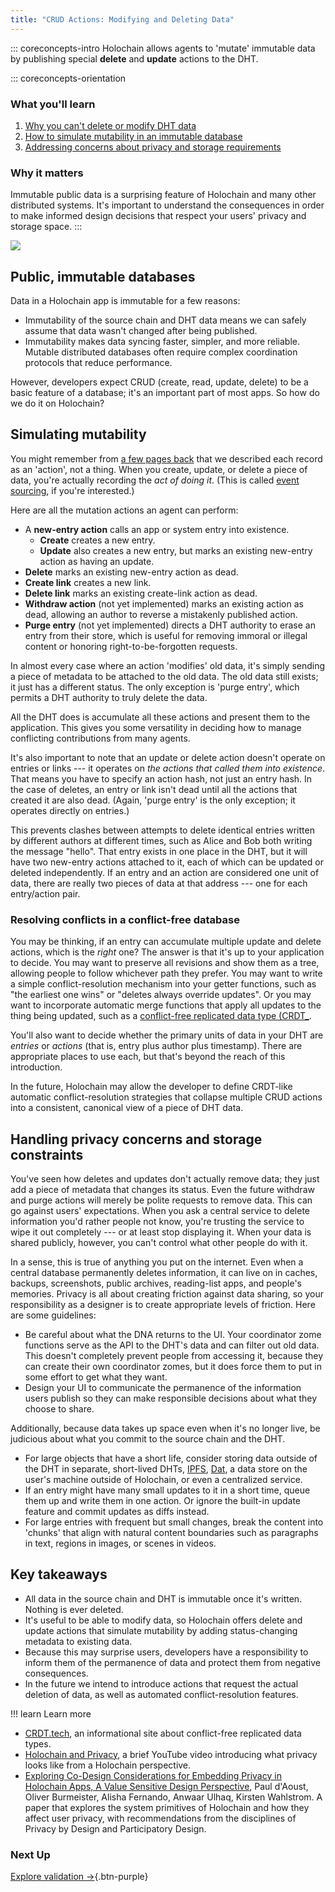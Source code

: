 ```yaml
---
title: "CRUD Actions: Modifying and Deleting Data"
---
```


::: coreconcepts-intro
Holochain allows agents to 'mutate' immutable data by publishing special **delete** and **update** actions to the DHT.


::: coreconcepts-orientation
### <i class="fas fa-thunderstorm"></i> What you'll learn

1. [Why you can't delete or modify DHT data](#public-immutable-databases)
2. [How to simulate mutability in an immutable database](#simulating-mutability)
3. [Addressing concerns about privacy and storage requirements](#handling-privacy-concerns-and-storage-constraints)

### <i class="far fa-atom"></i> Why it matters

Immutable public data is a surprising feature of Holochain and many other distributed systems. It's important to understand the consequences in order to make informed design decisions that respect your users' privacy and storage space.
:::

![](/assets/img/concepts/6.1-crud.png)

## Public, immutable databases

Data in a Holochain app is immutable for a few reasons:

* Immutability of the source chain and DHT data means we can safely assume that data wasn't changed after being published.
* Immutability makes data syncing faster, simpler, and more reliable. Mutable distributed databases often require complex coordination protocols that reduce performance.

However, developers expect CRUD (create, read, update, delete) to be a basic feature of a database; it's an important part of most apps. So how do we do it on Holochain?

## Simulating mutability

You might remember from [a few pages back](../3_source_chain/) that we described each record as an 'action', not a thing. When you create, update, or delete a piece of data, you're actually recording the _act of doing it_. (This is called [event sourcing](https://martinfowler.com/eaaDev/EventSourcing.html), if you're interested.)

Here are all the mutation actions an agent can perform:

* A **new-entry action** calls an app or system entry into existence.
    * **Create** creates a new entry.
    * **Update** also creates a new entry, but marks an existing new-entry action as having an update.
* **Delete** marks an existing new-entry action as dead.
* **Create link** creates a new link.
* **Delete link** marks an existing create-link action as dead.
* **Withdraw action** (not yet implemented) marks an existing action as dead, allowing an author to reverse a mistakenly published action.
* **Purge entry** (not yet implemented) directs a DHT authority to erase an entry from their store, which is useful for removing immoral or illegal content or honoring right-to-be-forgotten requests.

In almost every case where an action 'modifies' old data, it's simply sending a piece of metadata to be attached to the old data. The old data still exists; it just has a different status. The only exception is 'purge entry', which permits a DHT authority to truly delete the data.

All the DHT does is accumulate all these actions and present them to the application. This gives you some versatility in deciding how to manage conflicting contributions from many agents.

It's also important to note that an update or delete action doesn't operate on entries or links --- it operates on _the actions that called them into existence_. That means you have to specify an action hash, not just an entry hash. In the case of deletes, an entry or link isn't dead until all the actions that created it are also dead. (Again, 'purge entry' is the only exception; it operates directly on entries.)

This prevents clashes between attempts to delete identical entries written by different authors at different times, such as Alice and Bob both writing the message "hello". That entry exists in one place in the DHT, but it will have two new-entry actions attached to it, each of which can be updated or deleted independently. If an entry and an action are considered one unit of data, there are really two pieces of data at that address --- one for each entry/action pair.

### Resolving conflicts in a conflict-free database

You may be thinking, if an entry can accumulate multiple update and delete actions, which is the _right_ one? The answer is that it's up to your application to decide. You may want to preserve all revisions and show them as a tree, allowing people to follow whichever path they prefer. You may want to write a simple conflict-resolution mechanism into your getter functions, such as "the earliest one wins" or "deletes always override updates". Or you may want to incorporate automatic merge functions that apply all updates to the thing being updated, such as a [conflict-free replicated data type (CRDT_](https://crdt.tech/).

You'll also want to decide whether the primary units of data in your DHT are _entries_ or _actions_ (that is, entry plus author plus timestamp). There are appropriate places to use each, but that's beyond the reach of this introduction.

In the future, Holochain may allow the developer to define CRDT-like automatic conflict-resolution strategies that collapse multiple CRUD actions into a consistent, canonical view of a piece of DHT data.

## Handling privacy concerns and storage constraints

You've seen how deletes and updates don't actually remove data; they just add a piece of metadata that changes its status. Even the future withdraw and purge actions will merely be polite requests to remove data. This can go against users' expectations. When you ask a central service to delete information you'd rather people not know, you're trusting the service to wipe it out completely --- or at least stop displaying it. When your data is shared publicly, however, you can't control what other people do with it.

In a sense, this is true of anything you put on the internet. Even when a central database permanently deletes information, it can live on in caches, backups, screenshots, public archives, reading-list apps, and people's memories. Privacy is all about creating friction against data sharing, so your responsibility as a designer is to create appropriate levels of friction. Here are some guidelines:

* Be careful about what the DNA returns to the UI. Your coordinator zome functions serve as the API to the DHT's data and can filter out old data. This doesn't completely prevent people from accessing it, because they can create their own coordinator zomes, but it does force them to put in some effort to get what they want.
* Design your UI to communicate the permanence of the information users publish so they can make responsible decisions about what they choose to share.

Additionally, because data takes up space even when it's no longer live, be judicious about what you commit to the source chain and the DHT.

* For large objects that have a short life, consider storing data outside of the DHT in separate, short-lived DHTs, [IPFS](https://ipfs.io), [Dat](https://dat.foundation), a data store on the user's machine outside of Holochain, or even a centralized service.
* If an entry might have many small updates to it in a short time, queue them up and write them in one action. Or ignore the built-in update feature and commit updates as diffs instead.
* For large entries with frequent but small changes, break the content into 'chunks' that align with natural content boundaries such as paragraphs in text, regions in images, or scenes in videos.

## Key takeaways

* All data in the source chain and DHT is immutable once it's written. Nothing is ever deleted.
* It's useful to be able to modify data, so Holochain offers delete and update actions that simulate mutability by adding status-changing metadata to existing data.
* Because this may surprise users, developers have a responsibility to inform them of the permanence of data and protect them from negative consequences.
* In the future we intend to introduce actions that request the actual deletion of data, as well as automated conflict-resolution features.


!!! learn Learn more
* [CRDT.tech](https://crdt.tech/), an informational site about conflict-free replicated data types.
* [Holochain and Privacy](https://youtu.be/5watvYlDH4A), a brief YouTube video introducing what privacy looks like from a Holochain perspective.
* [Exploring Co-Design Considerations for Embedding Privacy in Holochain Apps, A Value Sensitive Design Perspective](https://dialnet.unirioja.es/servlet/articulo?codigo=8036267), Paul d'Aoust, Oliver Burmeister, Alisha Fernando, Anwaar Ulhaq, Kirsten Wahlstrom. A paper that explores the system primitives of Holochain and how they affect user privacy, with recommendations from the disciplines of Privacy by Design and Participatory Design.

### Next Up 

[Explore validation  →](../7_validation/){.btn-purple} 